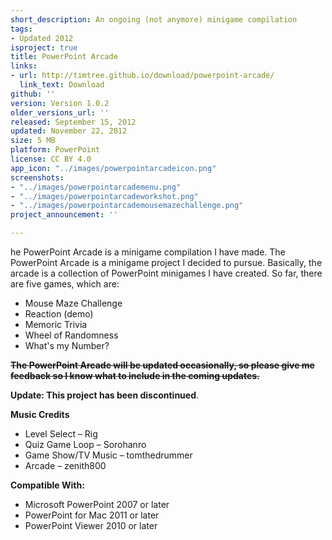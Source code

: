 ```yaml
---
short_description: An ongoing (not anymore) minigame compilation
tags:
- Updated 2012
isproject: true
title: PowerPoint Arcade
links:
- url: http://timtree.github.io/download/powerpoint-arcade/
  link_text: Download
github: ''
version: Version 1.0.2
older_versions_url: ''
released: September 15, 2012
updated: November 22, 2012
size: 5 MB
platform: PowerPoint
license: CC BY 4.0
app_icon: "../images/powerpointarcadeicon.png"
screenshots:
- "../images/powerpointarcademenu.png"
- "../images/powerpointarcadeworkshot.png"
- "../images/powerpointarcademousemazechallenge.png"
project_announcement: ''

---
```

he PowerPoint Arcade is a minigame compilation I have made. The PowerPoint Arcade is a minigame project I decided to pursue. Basically, the arcade is a collection of PowerPoint minigames I have created. So far, there are five games, which are:

* Mouse Maze Challenge
* Reaction (demo)
* Memoric Trivia
* Wheel of Randomness
* What's my Number?

**~~The PowerPoint Arcade will be updated occasionally, so please give me feedback so I know what to include in the coming updates.~~**

**Update: This project has been discontinued**.

**Music Credits**

* Level Select – Rig
* Quiz Game Loop – Sorohanro
* Game Show/TV Music – tomthedrummer
* Arcade – zenith800

**Compatible With:**

* Microsoft PowerPoint 2007 or later
* PowerPoint for Mac 2011 or later
* PowerPoint Viewer 2010 or later